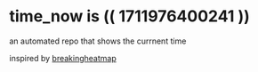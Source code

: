 # time_now is (( 1711976400241 ))

an automated repo that shows the currnent time

inspired by [breakingheatmap](https://github.com/breakingheatmap/breakingheatmap)